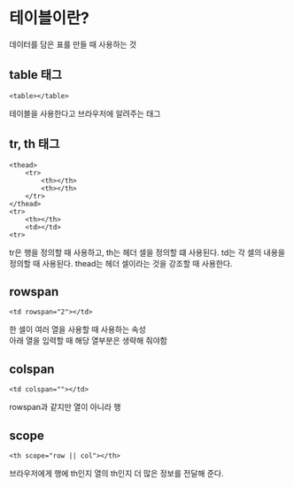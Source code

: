 # 테이블이란?
데이터를 담은 표를 만들 때 사용하는 것

## table 태그

    <table></table>

테이블을 사용한다고 브라우저에 알려주는 태그

## tr, th 태그
    <thead>
        <tr>
            <th></th>
            <th></th>
        </tr>
    </thead>
    <tr>
        <th></th>
        <td></td>
    <tr>

tr은 행을 정의할 때 사용하고, 
th는 헤더 셀을 정의할 떄 사용된다.
td는 각 셀의 내용을 정의할 때 사용된다.
thead는 헤더 셀이라는 것을 강조할 때 사용한다.


## rowspan

    <td rowspan="2"></td>

한 셀이 여러 열을 사용할 때 사용하는 속성   
아래 열을 입력할 때 해당 열부분은 생략해 줘야함 


## colspan 

    <td colspan=""></td>

rowspan과 같지만 열이 아니라 행


## scope

    <th scope="row || col"></th>

브라우저에게 행에 th인지 열의 th인지 더 많은 정보를 전달해 준다.